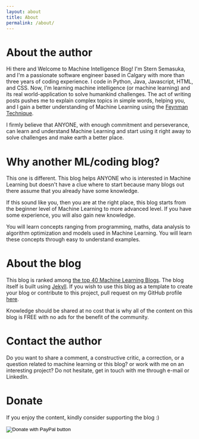 ```yaml
---
layout: about
title: About
permalink: /about/
---
```

# About the author

Hi there and Welcome to Machine Intelligence Blog! I'm Stern Semasuka, and I'm a passionate software engineer based in Calgary with more than three years of coding experience. I code in Python, Java, Javascript, HTML, and CSS. Now, I'm learning machine intelligence (or machine learning) and its real world-application to solve humankind challenges. The act of writing posts pushes me to explain complex topics in simple words, helping you, and I gain a better understanding of Machine Learning using the [Feynman Technique](https://www.youtube.com/watch?v=_f-qkGJBPts).

I firmly believe that ANYONE, with enough commitment and perseverance, can learn and understand Machine Learning and start using it right away to solve challenges and make earth a better place.

# Why another ML/coding blog?

This one is different. This blog helps ANYONE who is interested in Machine Learning but doesn't have a clue where to start because many blogs out there assume that you already have some knowledge.

If this sound like you, then you are at the right place, this blog starts from the beginner level of Machine Learning to more advanced level. If you have some experience, you will also gain new knowledge.

You will learn concepts ranging from programming, maths, data analysis to algorithm optimization and models used in Machine Learning. You will learn these concepts through easy to understand examples.

# About the blog

This blog is ranked among [the top 40 Machine Learning Blogs](https://blog.feedspot.com/machine_learning_blogs/). The blog itself is built using [Jekyll](https://jekyllrb.com "Jekyll"). If you wish to use this blog as a template to create your blog or contribute to this project, pull request on my GitHub profile [here](https://github.com/semasuka/blog).

Knowledge should be shared at no cost that is why all of the content on this blog is FREE with no ads for the benefit of the community.

# Contact the author

Do you want to share a comment, a constructive critic, a correction, or a question related to machine learning or this blog? or work with me on an interesting project? Do not hesitate, get in touch with me through e-mail or LinkedIn.

# Donate

If you enjoy the content, kindly consider supporting the blog :)

<form action="https://www.paypal.com/cgi-bin/webscr" method="post" target="_top">
<input type="hidden" name="cmd" value="_s-xclick" />
<input type="hidden" name="hosted_button_id" value="CD3F4HSWGRUH2" />
<input type="image" src="https://www.paypalobjects.com/en_US/i/btn/btn_donateCC_LG.gif" border="0" name="submit" title="PayPal - The safer, easier way to pay online!" alt="Donate with PayPal button" />
<img alt="" border="0" src="https://www.paypal.com/en_CA/i/scr/pixel.gif" width="1" height="1" />
</form>